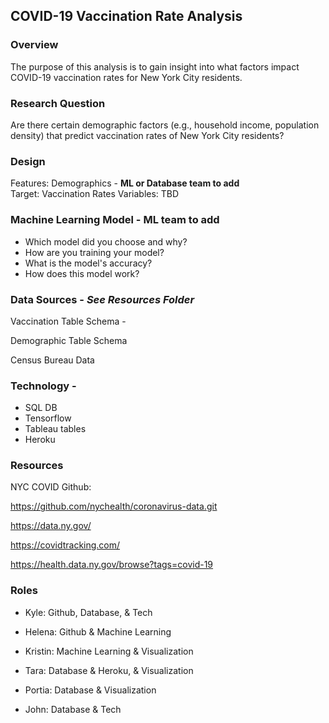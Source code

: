 ## **COVID-19 Vaccination Rate Analysis**

### Overview
The purpose of this analysis is to gain insight into what factors impact COVID-19 vaccination rates for New York City residents. 

### Research Question
Are there certain demographic factors (e.g., household income, population density) that predict vaccination rates of New York City residents?

### Design
Features: Demographics - **ML or Database team to add**<br/>
Target: Vaccination Rates
Variables: TBD

### Machine Learning Model - **ML team to add**
* Which model did you choose and why?
* How are you training your model?
* What is the model's accuracy?
* How does this model work?

### Data Sources - *See Resources Folder*

Vaccination Table Schema - 

Demographic Table Schema

Census Bureau Data

### Technology - 
* SQL DB
* Tensorflow
* Tableau tables
* Heroku

### __Resources__


NYC COVID Github:

https://github.com/nychealth/coronavirus-data.git

https://data.ny.gov/

https://covidtracking.com/

https://health.data.ny.gov/browse?tags=covid-19


### Roles

* Kyle: Github, Database, & Tech

* Helena: Github & Machine Learning

* Kristin: Machine Learning & Visualization

* Tara: Database & Heroku, & Visualization

* Portia: Database & Visualization

* John: Database & Tech
